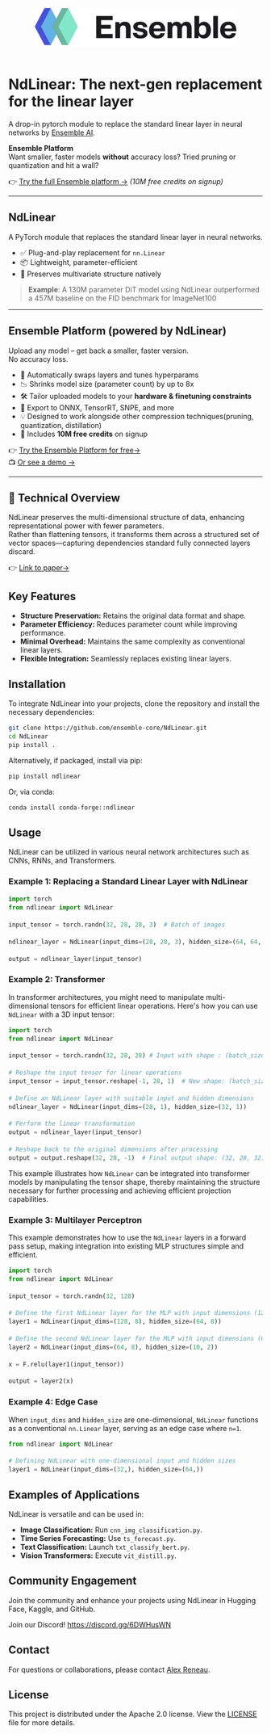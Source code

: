 <p align="center">
  <img src="ensemble_logo.jpg" alt="Logo" width="400">
  <br /> <br / >
</p>

# NdLinear: The next-gen replacement for the linear layer
A drop-in pytorch module to replace the standard linear layer in neural networks by [Ensemble AI](https://ensemblecore.ai).


**Ensemble Platform**  
Want smaller, faster models **without** accuracy loss? Tried pruning or quantization and hit a wall?

👉 [Try the full Ensemble platform →](https://app.ensemblecore.ai/signup)  _(10M free credits on signup)_

---

## NdLinear

A PyTorch module that replaces the standard linear layer in neural networks.

- ✅ Plug-and-play replacement for `nn.Linear`
- 📦 Lightweight, parameter-efficient
- 🧠 Preserves multivariate structure natively

> **Example**: A 130M parameter DiT model using NdLinear outperformed a 457M baseline on the FID benchmark for ImageNet100

---

## Ensemble Platform (powered by NdLinear)

Upload any model – get back a smaller, faster version.  
No accuracy loss.

- 🔁 Automatically swaps layers and tunes hyperparams
- 📉 Shrinks model size (parameter count) by up to 8x
- 🛠 Tailor uploaded models to your **hardware & finetuning constraints**
- 🧰 Export to ONNX, TensorRT, SNPE, and more
- 💡 Designed to work alongside other compression techniques(pruning, quantization, distillation) 
- 🎁 Includes **10M free credits** on signup

👉 [Try the Ensemble Platform for free→](https://app.ensemblecore.ai/signup)  
📺 [Or see a demo →](https://ensemblecore.ai)

---

## 🧬 Technical Overview

NdLinear preserves the multi-dimensional structure of data, enhancing representational power with fewer parameters.  
Rather than flattening tensors, it transforms them across a structured set of vector spaces—capturing dependencies standard fully connected layers discard.

👉 [Link to paper→](https://arxiv.org/pdf/2503.17353)


## Key Features

- **Structure Preservation:** Retains the original data format and shape.
- **Parameter Efficiency:** Reduces parameter count while improving performance.
- **Minimal Overhead:** Maintains the same complexity as conventional linear layers.
- **Flexible Integration:** Seamlessly replaces existing linear layers.

## Installation

To integrate NdLinear into your projects, clone the repository and install the necessary dependencies:

```bash
git clone https://github.com/ensemble-core/NdLinear.git
cd NdLinear
pip install . 
```

Alternatively, if packaged, install via pip:

```bash
pip install ndlinear
```
Or, via conda:

```bash
conda install conda-forge::ndlinear
```

## Usage

NdLinear can be utilized in various neural network architectures such as CNNs, RNNs, and Transformers.

### Example 1: Replacing a Standard Linear Layer with NdLinear

```python
import torch
from ndlinear import NdLinear

input_tensor = torch.randn(32, 28, 28, 3)  # Batch of images

ndlinear_layer = NdLinear(input_dims=(28, 28, 3), hidden_size=(64, 64, 6))

output = ndlinear_layer(input_tensor)
```

### Example 2: Transformer

In transformer architectures, you might need to manipulate multi-dimensional tensors for efficient linear operations. Here's how you can use `NdLinear` with a 3D input tensor:

```python
import torch 
from ndlinear import NdLinear

input_tensor = torch.randn(32, 28, 28) # Input with shape : (batch_size, num_tokens, token_dim)

# Reshape the input tensor for linear operations
input_tensor = input_tensor.reshape(-1, 28, 1)  # New shape: (batch_size * num_tokens, token_dim, 1)

# Define an NdLinear layer with suitable input and hidden dimensions
ndlinear_layer = NdLinear(input_dims=(28, 1), hidden_size=(32, 1))

# Perform the linear transformation
output = ndlinear_layer(input_tensor)

# Reshape back to the original dimensions after processing
output = output.reshape(32, 28, -1)  # Final output shape: (32, 28, 32)
```

This example illustrates how `NdLinear` can be integrated into transformer models by manipulating the tensor shape, thereby maintaining the structure necessary for further processing and achieving efficient projection capabilities.

### Example 3: Multilayer Perceptron 

This example demonstrates how to use the `NdLinear` layers in a forward pass setup, making integration into existing MLP structures simple and efficient.

```python 
import torch
from ndlinear import NdLinear

input_tensor = torch.randn(32, 128)

# Define the first NdLinear layer for the MLP with input dimensions (128, 8) and hidden size (64, 8)
layer1 = NdLinear(input_dims=(128, 8), hidden_size=(64, 8))

# Define the second NdLinear layer for the MLP with input dimensions (64, 8) and hidden size (10, 2)
layer2 = NdLinear(input_dims=(64, 8), hidden_size=(10, 2))

x = F.relu(layer1(input_tensor))

output = layer2(x)
```

### Example 4: Edge Case

When `input_dims` and `hidden_size` are one-dimensional, `NdLinear` functions as a conventional `nn.Linear` layer, serving as an edge case where `n=1`.

```python
from ndlinear import NdLinear

# Defining NdLinear with one-dimensional input and hidden sizes
layer1 = NdLinear(input_dims=(32,), hidden_size=(64,))
```

## Examples of Applications

NdLinear is versatile and can be used in:

- **Image Classification:** Run `cnn_img_classification.py`.
- **Time Series Forecasting:** Use `ts_forecast.py`.
- **Text Classification:** Launch `txt_classify_bert.py`.
- **Vision Transformers:** Execute `vit_distill.py`.


## Community Engagement

Join the community and enhance your projects using NdLinear in Hugging Face, Kaggle, and GitHub.

Join our Discord! https://discord.gg/6DWHusWN

[//]: # (## Citation)

[//]: # ()
[//]: # (If you find NdLinear useful in your research, please cite our work:)

[//]: # ()
[//]: # (```bibtex)

[//]: # (@article{reneau2025ndlinear,)

[//]: # (  title={NdLinear Is All You Need for Representation Learning},)

[//]: # (  author={Reneau, Alex and Hu, Jerry Yao-Chieh and Zhuang, Zhongfang and Liu, Ting-Chun},)

[//]: # (  journal={Ensemble AI},)

[//]: # (  year={2025},)

[//]: # (  note={\url{https://arxiv.org/abs/2503.17353}})

[//]: # (})

[//]: # (```)

## Contact

For questions or collaborations, please contact [Alex Reneau](mailto:alex@ensemblecore.ai).

## License

This project is distributed under the Apache 2.0 license. View the [LICENSE](https://github.com/ensemble-core/NdLinear/blob/main/LICENSE) file for more details.
